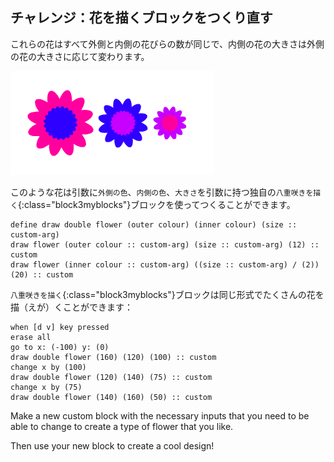 ## チャレンジ：花を描くブロックをつくり直す

これらの花はすべて外側と内側の花びらの数が同じで、内側の花の大きさは外側の花の大きさに応じて変わります。

![スクリーンショット](images/flower-double-flowers.png)

このような花は引数に`外側の色`、`内側の色`、`大きさ`を引数に持つ独自の`八重咲きを描く`{:class="block3myblocks"}ブロックを使ってつくることができます。

```blocks3
define draw double flower (outer colour) (inner colour) (size :: custom-arg)
draw flower (outer colour :: custom-arg) (size :: custom-arg) (12) :: custom
draw flower (inner colour :: custom-arg) ((size :: custom-arg) / (2)) (20) :: custom
```

`八重咲きを描く`{:class="block3myblocks"}ブロックは同じ形式でたくさんの花を描（えが）くことができます：

```blocks3
when [d v] key pressed
erase all
go to x: (-100) y: (0)
draw double flower (160) (120) (100) :: custom
change x by (100)
draw double flower (120) (140) (75) :: custom
change x by (75)
draw double flower (140) (160) (50) :: custom
```

Make a new custom block with the necessary inputs that you need to be able to change to create a type of flower that you like.

Then use your new block to create a cool design!